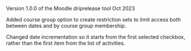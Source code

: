 Version 1.0.0 of the Moodle driprelease tool Oct 2023

Added course group option to create restriction sets to limit access both
between dates and by course group membership.

Changed date incrementation so it starts from the first selected checkbox, rather than the
first item from the list of activities.